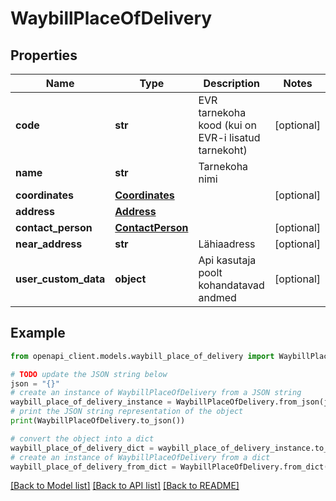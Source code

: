# WaybillPlaceOfDelivery


## Properties

Name | Type | Description | Notes
------------ | ------------- | ------------- | -------------
**code** | **str** | EVR tarnekoha kood (kui on EVR-i lisatud tarnekoht) | [optional] 
**name** | **str** | Tarnekoha nimi | 
**coordinates** | [**Coordinates**](Coordinates.md) |  | [optional] 
**address** | [**Address**](Address.md) |  | 
**contact_person** | [**ContactPerson**](ContactPerson.md) |  | [optional] 
**near_address** | **str** | Lähiaadress | [optional] 
**user_custom_data** | **object** | Api kasutaja poolt kohandatavad andmed | [optional] 

## Example

```python
from openapi_client.models.waybill_place_of_delivery import WaybillPlaceOfDelivery

# TODO update the JSON string below
json = "{}"
# create an instance of WaybillPlaceOfDelivery from a JSON string
waybill_place_of_delivery_instance = WaybillPlaceOfDelivery.from_json(json)
# print the JSON string representation of the object
print(WaybillPlaceOfDelivery.to_json())

# convert the object into a dict
waybill_place_of_delivery_dict = waybill_place_of_delivery_instance.to_dict()
# create an instance of WaybillPlaceOfDelivery from a dict
waybill_place_of_delivery_from_dict = WaybillPlaceOfDelivery.from_dict(waybill_place_of_delivery_dict)
```
[[Back to Model list]](../README.md#documentation-for-models) [[Back to API list]](../README.md#documentation-for-api-endpoints) [[Back to README]](../README.md)


